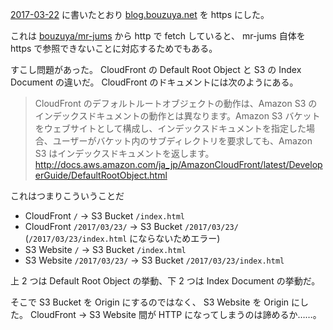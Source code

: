[2017-03-22][] に書いたとおり [blog.bouzuya.net](https://blog.bouzuya.net) を https にした。

これは [bouzuya/mr-jums][] から http で fetch していると、 mr-jums 自体を https で参照できないことに対応するためでもある。

すこし問題があった。 CloudFront の Default Root Object と S3 の Index Document の違いだ。 CloudFront のドキュメントには次のようにある。

> CloudFront のデフォルトルートオブジェクトの動作は、Amazon S3 のインデックスドキュメントの動作とは異なります。Amazon S3 バケットをウェブサイトとして構成し、インデックスドキュメントを指定した場合、ユーザーがバケット内のサブディレクトリを要求しても、Amazon S3 はインデックスドキュメントを返します。
http://docs.aws.amazon.com/ja_jp/AmazonCloudFront/latest/DeveloperGuide/DefaultRootObject.html

これはつまりこういうことだ

- CloudFront `/` -> S3 Bucket `/index.html`
- CloudFront `/2017/03/23/` -> S3 Bucket `/2017/03/23/` (`/2017/03/23/index.html` にならないためエラー)
- S3 Website `/` -> S3 Bucket `/index.html`
- S3 Website `/2017/03/23/` -> S3 Bucket `/2017/03/23/index.html`

上 2 つは Default Root Object の挙動、下 2 つは Index Document の挙動だ。

そこで S3 Bucket を Origin にするのではなく、 S3 Website を Origin にした。 CloudFront -> S3 Website 間が HTTP になってしまうのは諦めるか……。

[2017-03-22]: https://blog.bouzuya.net/2017/03/22/
[bouzuya/mr-jums]: https://github.com/bouzuya/mr-jums
